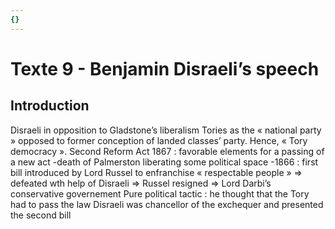```yaml
---
{}
---
```

# Texte 9 - Benjamin Disraeli’s speech 

## Introduction 

Disraeli in opposition to Gladstone’s liberalism 
Tories as the « national party » opposed to former conception of landed classes’ party.
Hence, « Tory democracy ». 
Second Reform Act 1867 : favorable elements for a passing of a new act 
-death of Palmerston liberating some political space
-1866 : first bill introduced by Lord Russel to enfranchise « respectable people » ⇒ defeated wth help of Disraeli ⇒ Russel resigned ⇒ Lord Darbi’s conservative governement 
Pure political tactic : he thought that the Tory had to pass the law 
Disraeli was chancellor of the exchequer and presented the second bill 

